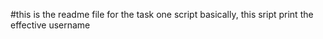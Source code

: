  #this is the readme file for the task one script
    basically, this sript print the effective username
